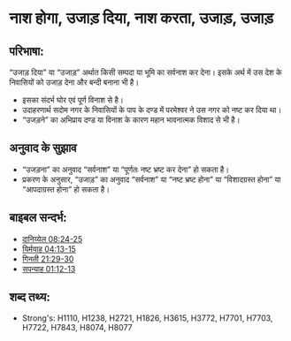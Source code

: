 # नाश होगा, उजाड़ दिया, नाश करता, उजाड़, उजाड़ #

## परिभाषा: ##

“उजाड़ दिया” या “उजाड़” अर्थात किसी सम्पदा या भूमि का सर्वनाश कर देना। इसके अर्थ में उस देश के निवासियों को उजाड़ देना और बन्दी बनाना भी है।

* इसका संदर्भ घोर एवं पूर्ण विनाश से है। 
* उदाहरणार्थ सदोम नगर के निवासियों के पाप के दण्ड में परमेश्वर ने उस नगर को नष्ट कर दिया था।
* “उजड़ने” का अभिप्राय दण्ड या विनाश के कारण महान भावनात्मक विशाद से भी है।

## अनुवाद के सुझाव ##

* “उजड़ना” का अनुवाद “सर्वनाश” या “पूर्णतः नष्ट भ्रष्ट कर देना” हो सकता है।
* प्रकरण के अनुसार, “उजाड़” का अनुवाद “सर्वनाश” या “नष्ट भ्रष्ट होना” या “विशादग्रस्त होना” या “आपदाग्रस्त होना” हो सकता है।

## बाइबल सन्दर्भ: ##

* [दानिय्येल 08:24-25](rc://hi/tn/help/dan/08/24)
* [यिर्मयाह 04:13-15](rc://hi/tn/help/jer/04/13)
* [गिनती 21:29-30](rc://hi/tn/help/num/21/29)
* [सपन्याह 01:12-13](rc://hi/tn/help/zep/01/12)

## शब्द तथ्य: ##

* Strong's: H1110, H1238, H2721, H1826, H3615, H3772, H7701, H7703, H7722, H7843, H8074, H8077
